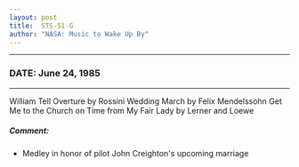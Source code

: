 ```yaml
---
layout: post
title:  STS-51-G
author: "NASA: Music to Wake Up By"
---
```


----
### DATE: June 24, 1985
----
William Tell Overture by Rossini
Wedding March by Felix Mendelssohn
Get Me to the Church on Time from My Fair Lady by Lerner and Loewe

##### Comment:
* Medley in honor of pilot John Creighton's upcoming marriage

